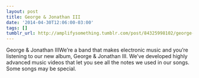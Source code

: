 ```yaml
---
layout: post
title: George & Jonathan III
date: '2014-04-30T12:06:00-03:00'
tags: []
tumblr_url: http://amplifysomething.tumblr.com/post/84325998102/george-jonathan-iii
---
```

George & Jonathan IIIWe’re a band that makes electronic music and you’re listening to our new album, George & Jonathan III. We’ve developed highly advanced music videos that let you see all the notes we used in our songs. Some songs may be special.
